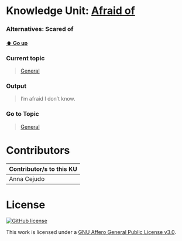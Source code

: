 # Knowledge Unit: [Afraid of](../../knowledge_units/general/afraid-of.md)
### Alternatives:   Scared of 
#### [:arrow_up: Go up](../../topics/general.md)
### Current topic
> [General](../../topics/general.md)
### Output
> I’m afraid I don’t know.
### Go to Topic
> [General](../../topics/general.md)


# Contributors

| Contributor/s to this KU |
| - | 
| Anna Cejudo |

# License
[![GitHub license](https://img.shields.io/github/license/inbrainz/cerebro)](https://github.com/inbrainz/cerebro/blob/master/LICENSE)

This work is licensed under a [GNU Affero General Public License v3.0](https://www.gnu.org/licenses/agpl-3.0.txt).